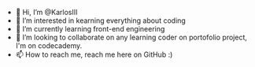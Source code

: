 - 👋 Hi, I’m @KarlosIII
- 👀 I’m interested in kearning everything about coding
- 🌱 I’m currently learning front-end engineering
- 💞️ I’m looking to collaborate on any learning coder on portofolio project, I'm on codecademy.
- 📫 How to reach me, reach me here on GitHub :) 

<!---
KarlosIII/KarlosIII is a ✨ special ✨ repository because its `README.md` (this file) appears on your GitHub profile.
You can click the Preview link to take a look at your changes.
--->
